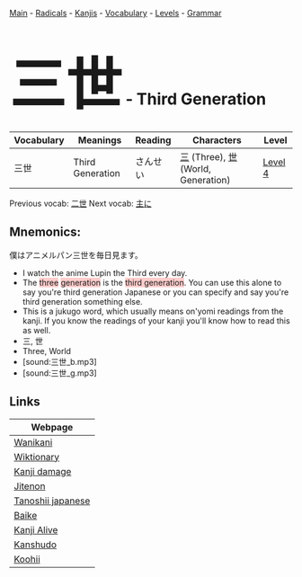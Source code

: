 <style> bigfont {font-size: 100px}</style>
[Main](../README.md) -
[Radicals](../radicals.md) -
[Kanjis](../kanjis.md) -
[Vocabulary](../vocabulary.md) -
[Levels](../levels.md) -
[Grammar](../grammar.md)
# <bigfont> 三世</bigfont> - Third Generation 

| Vocabulary | Meanings | Reading | Characters | Level |
| --- | --- | --- | --- | --- |
| 三世 | Third Generation | さんせい |  [三](../kanjis/三.md) (Three), [世](../kanjis/世.md) (World, Generation) | [Level 4](../levels/wk_level4.md) |

Previous vocab: [二世](二世.md) Next vocab: [主に](主に.md) 

## Mnemonics:
僕はアニメルパン三世を毎日見ます。
* I watch the anime Lupin the Third every day.
* The <span style="background-color:#ffcccb"> three</span> <span style="background-color:#ffcccb"> generation</span> is the <span style="background-color:#ffcccb"> third generation</span>. You can use this alone to say you're third generation Japanese or you can specify and say you're third generation something else.
* This is a jukugo word, which usually means on'yomi readings from the kanji. If you know the readings of your kanji you'll know how to read this as well.
* 三, 世
* Three, World
* [sound:三世_b.mp3]
* [sound:三世_g.mp3]


## Links 

| Webpage |
| --- |
| [Wanikani          ](https://www.wanikani.com/kanji/三世) |
| [Wiktionary        ](https://en.wiktionary.org/wiki/三世) |
| [Kanji damage      ](http://www.kanjidamage.com/kanji/search?utf8=✓&q=三世) |
| [Jitenon           ](https://jitenon.com/kanji/三世) |
| [Tanoshii japanese ](https://www.tanoshiijapanese.com/dictionary/kanji.cfm?k=三世) |
| [Baike             ](https://baike.baidu.com/item/三世) |
| [Kanji Alive       ](https://app.kanjialive.com/三世) |
| [Kanshudo          ](https://www.kanshudo.com/searchmn?q=三世) |
| [Koohii            ](https://kanji.koohii.com/study/kanji/三世) |

